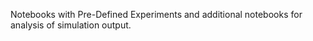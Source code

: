 Notebooks with Pre-Defined Experiments and additional notebooks for analysis of simulation output.

